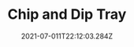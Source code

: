 ---
title: Chip and Dip Tray
date: "2021-07-011T22:12:03.284Z"
description: Basketball Dreams    
mainTopic: false
published: false
rank: "4"
type: "woodworking"
featured: ../../../src/images/stock.jpeg
---